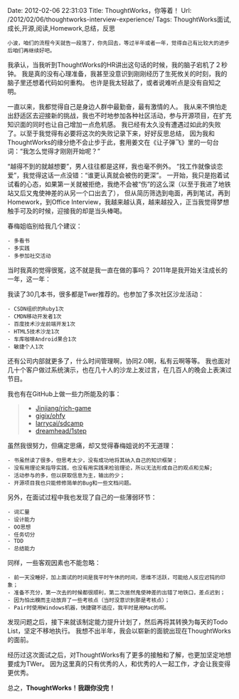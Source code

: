 Date: 2012-02-06 22:31:03
Title: ThoughtWorks，你等着！
Url: /2012/02/06/thoughtworks-interview-experience/
Tags: ThoughtWorks面试,成长,开源,阅读,Homework,总结，反思

    小波，咱们的流程今天就告一段落了，你先回去，等过半年或者一年，觉得自己有比较大的进步后咱们再继续好吧。
我承认，当我听到ThoughtWorks的HR讲出这句话的时候，我的脑子宕机了２秒钟。
我是真的没有心理准备，我甚至没意识到刚刚经历了生死攸关的时刻，我的脑子里还想着代码如何重构。
也许是我太轻敌了，或者说难听点是没有自知之明。

一直以来，我都觉得自己是身边人群中最勤奋，最有激情的人。
我从来不惧怕走出舒适区去迎接新的挑战，我也不时地参加各种社区活动，参与开源项目，在扩充知识面的同时也让自己增加一点危机感。
我已经有太久没有遭遇过如此的失败了。以至于我觉得有必要将这次的失败记录下来，好好反思总结，
因为我和ThoughtWorks的缘分绝不会止步于此，套用姜文在《让子弹飞》里的一句台词：“我怎么觉得才刚刚开始呢？”

“越得不到的就越想要”，男人往往都是这样，我也毫不例外。
“找工作就像谈恋爱”，我觉得这话一点没错：“谁更认真就会被伤的更深”。
一开始，我只是抱着试试看的心态，如果第一关就被拒绝，我绝不会被“伤”的这么深（以至于我进了地铁站又后又鬼使神差的从另一个口出去了），
但从简历筛选到电面，再到笔试，再到Homework，到Office Interview，我越来越认真，越来越投入，正当我觉得梦想触手可及的时候，迎接我的却是当头棒喝。

春梅姐临别给我几个建议：

    - 多看书
    - 多实践
    - 多参加社交活动
    
当时我真的觉得很冤，这不就是我一直在做的事吗？
2011年是我开始关注成长的一年，这一年：

我读了30几本书，很多都是Twer推荐的。也参加了多次社区沙龙活动：

    - CSDN组织的Ruby1次
    - CMDN移动开发者1次
    - 百度技术沙龙前端开发1次
    - HTML5技术沙龙1次
    - 车库咖啡Android果合1次
    - 敏捷个人1次

还有公司内部就更多了，什么时间管理啊，协同2.0啊，私有云啊等等。
我也面对几十个客户做过系统演示，也在几十人的沙龙上发过言，在几百人的晚会上表演过节目。

我也有在GitHub上做一些力所能及的事：

>- [Jinjiang/rich-game][1]
>- [gigix/ohfy][2]
>- [larrycai/sdcamp][3]
>- [dreamhead/1step][4]

[1]:https://github.com/Jinjiang/rich-game
[2]:https://github.com/gigix/ohfy
[3]:https://github.com/larrycai/sdcamp
[4]:https://github.com/dreamhead/1step

虽然我很努力，但痛定思痛，却又觉得春梅姐说的不无道理：

    - 书虽然读了很多，但思考太少，没有成功地将其纳入自己的知识框架；
    - 没有用理论来指导实践，也没有用实践来检验理论，所以无法形成自己的观点和见解;
    - 活动参与的多，但以获取信息为主，输出的少；
    - 开源项目我也只能修修简单的Bug和一些文档问题。

另外，在面试过程中我也发现了自己的一些薄弱环节：

    - 词汇量
    - 设计能力
    - OO思想
    - 任务切分
    - TDD
    - 总结能力

同样，一些客观因素也不能忽略：

    - 前一天没睡好，加上面试的时间是我平时午休的时间，思维不活跃，可能给人反应迟钝的印象；
    - 准备不充分，第一次去的时候都很顺利，第二次居然鬼使神差的出错了地铁口，差点迟到；
    - 因为怕出糗而主动放弃了一些考核点（当时没意识到那是考核点）；
    - Pair时使用Windows机器，快捷键不适应，我平时是用Mac的啊。

发现问题之后，接下来就该制定能力提升计划了，然后再将其转换为每天的Todo List，坚定不移地执行。
我想不出半年，我会以崭新的面貌出现在ThoughtWorks的面前。

经历过这次面试之后，对ThoughtWorks有了更多的接触和了解，也更加坚定地想要成为TWer。
因为这里真的只有优秀的人，和优秀的人一起工作，才会让我变得更优秀。

总之，**ThoughtWorks！我跟你没完！**
